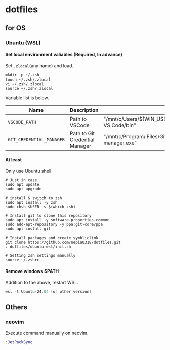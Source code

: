 # dotfiles

## for OS

### Ubuntu (WSL)

#### Set local environment valiables (Required, In advance)

Set `.zlocal`(any name) and load.

``` shell
mkdir -p ~/.zsh
touch ~/.zsh/.zlocal
vi ~/.zsh/.zlocal
source ~/.zsh/.zlocal
```

Variable list is below.

| Name | Description | example |
| ---- | ---- | ---- |
| `VSCODE_PATH` | Path to VSCode | "/mnt/c/Users/${WIN_USER}/AppData/Local/Programs/Microsoft VS Code/bin" |
| `GIT_CREDENTIAL_MANAGER` | Path to Git Credential Manager | "/mnt/c/Program\ Files/Git/mingw64/bin/git-credential-manager.exe" |

#### At least

Only use Ubuntu shell.

``` shell
# Just in case
sudo apt update
sudo apt upgrade

# install & switch to zsh
sudo apt install -y zsh
sudo chsh $USER -s $(which zsh)

# Install git to clone this repository
sudo apt install -y software-properties-common
sudo add-apt-repository -y ppa:git-core/ppa
sudo apt install git

# Install packages and create symbliclink
git clone https://github.com/nepia0318/dotfiles.git
. dotfiles/ubuntu-wsl/init.sh

# Setting zsh settings manually
source ~/.zshrc
```

#### Remove windows $PATH

Addition to the above, restart WSL.

``` powershell
wsl -t Ubuntu-24.04 (or other version)
```

## Others

### neovim

Execute command manually on neovim.

``` lua
:JetPackSync
```
